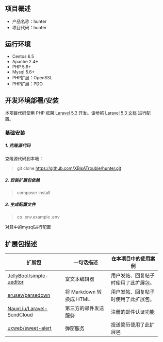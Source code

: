 ## 项目概述

* 产品名称：hunter
* 项目代码：hunter

## 运行环境

* Centos 6.5
* Apache 2.4+
* PHP 5.6+
* Mysql 5.6+
* PHP扩展：OpenSSL
* PHP扩展：PDO

## 开发环境部署/安装

本项目代码使用 PHP 框架  [Laravel 5.3](https://github.com/laravel/laravel)  开发。请参照  [Laravel 5.3 文档](https://laravel.com/docs/5.3)  进行配置。

### 基础安装

##### 1. 克隆源代码

克隆源代码到本地：

> git clone https://github.com/XBisATrouble/hunter.git

##### 2. 安装扩展包依赖

> composer install

##### 3. 生成配置文件

> cp .env.example .env

对其中的mysql进行配置

## 扩展包描述

| 扩展包                                      | 一句话描述               | 在本项目中的使用案例         |
| ---------------------------------------- | ------------------- | ------------------ |
| [JellyBool/simple-ueditor](https://github.com/JellyBool/simple-ueditor) | 富文本编辑器              | 用户发帖、回复帖子时使用了此扩展包。 |
| [erusev/parsedown](https://github.com/erusev/parsedown) | 将 Markdown 转换成 HTML | 用户发帖、回复帖子时使用了此扩展包。 |
| [NauxLiu/Laravel-SendCloud](https://github.com/NauxLiu/Laravel-SendCloud) | 第三方的邮件发送服务          | 注册的邮件认证功能          |
| [uxweb/sweet-alert](https://github.com/uxweb/sweet-alert) | 弹窗服务                | 投送简历使用了此扩展包        |

